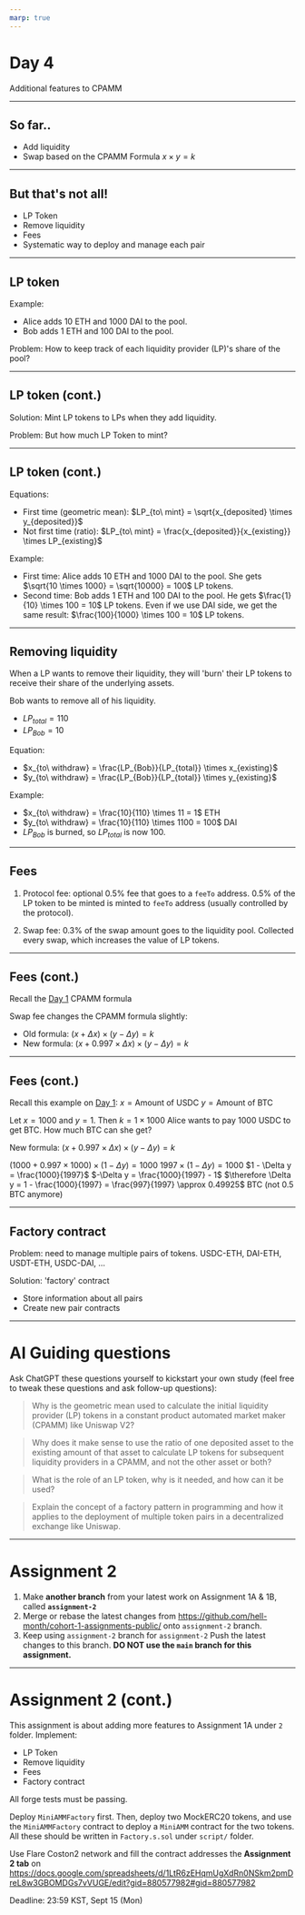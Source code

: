 ```yaml
---
marp: true
---
```


# Day 4

Additional features to CPAMM

---

## So far..

- Add liquidity
- Swap based on the CPAMM Formula $x \times y = k$

---

## But that's not all!

- LP Token
- Remove liquidity
- Fees
- Systematic way to deploy and manage each pair

---

## LP token

Example: 
- Alice adds 10 ETH and 1000 DAI to the pool.
- Bob adds 1 ETH and 100 DAI to the pool.

Problem: 
How to keep track of each liquidity provider (LP)'s share of the pool?

---

## LP token (cont.)

Solution:
Mint LP tokens to LPs when they add liquidity.

Problem:
But how much LP Token to mint?

---

## LP token (cont.)

Equations:
- First time (geometric mean): $LP_{to\ mint} = \sqrt{x_{deposited} \times y_{deposited}}$
- Not first time (ratio): $LP_{to\ mint} = \frac{x_{deposited}}{x_{existing}} \times LP_{existing}$

Example:
- First time: Alice adds 10 ETH and 1000 DAI to the pool. She gets $\sqrt{10 \times 1000} = \sqrt{10000} = 100$ LP tokens.
- Second time: Bob adds 1 ETH and 100 DAI to the pool. He gets $\frac{1}{10} \times 100 = 10$ LP tokens. Even if we use DAI side, we get the same result: $\frac{100}{1000} \times 100 = 10$ LP tokens.

---
<style scoped>
section {
  font-size: 22px;
}
</style>

## Removing liquidity

When a LP wants to remove their liquidity, they will 'burn' their LP tokens to receive their share of the underlying assets.

Bob wants to remove all of his liquidity.
- $LP_{total} = 110$
- $LP_{Bob} = 10$

Equation:
- $x_{to\ withdraw} = \frac{LP_{Bob}}{LP_{total}} \times x_{existing}$
- $y_{to\ withdraw} = \frac{LP_{Bob}}{LP_{total}} \times y_{existing}$

Example:
- $x_{to\ withdraw} = \frac{10}{110} \times 11 = 1$ ETH
- $y_{to\ withdraw} = \frac{10}{110} \times 1100 = 100$ DAI
- $LP_{Bob}$ is burned, so $LP_{total}$ is now 100.

---

## Fees

1. Protocol fee: optional 0.5% fee that goes to a `feeTo` address.
    0.5% of the LP token to be minted is minted to `feeTo` address (usually controlled by the protocol).

1. Swap fee: 0.3% of the swap amount goes to the liquidity pool.
    Collected every swap, which increases the value of LP tokens.

---

## Fees (cont.)

Recall the [Day 1](./Day1.md) CPAMM formula

Swap fee changes the CPAMM formula slightly:
- Old formula: $(x + \Delta x) \times (y - \Delta y) = k$
- New formula: $(x + 0.997 \times \Delta x) \times (y - \Delta y) = k$

---

## Fees (cont.)

Recall this example on [Day 1](./Day1.md):
$x = \text{Amount of USDC}$
$y = \text{Amount of BTC}$

Let $x = 1000$ and $y = 1$. Then $k = 1 \times 1000$
Alice wants to pay 1000 USDC to get BTC. How much BTC can she get?

New formula: $(x + 0.997 \times \Delta x) \times (y - \Delta y) = k$

$(1000 + 0.997 \times 1000) \times (1 - \Delta y) = 1000$
$1997 \times (1 - \Delta y) = 1000$
$1 - \Delta y = \frac{1000}{1997}$
$-\Delta y = \frac{1000}{1997} - 1$
$\therefore \Delta y = 1 - \frac{1000}{1997} = \frac{997}{1997} \approx 0.49925$ BTC (not 0.5 BTC anymore)

---

## Factory contract

Problem: need to manage multiple pairs of tokens.
USDC-ETH, DAI-ETH, USDT-ETH, USDC-DAI, ...

Solution: 'factory' contract
- Store information about all pairs
- Create new pair contracts

---

# AI Guiding questions
<style scoped>
section {
  font-size: 21px;
}
</style>
Ask ChatGPT these questions yourself to kickstart your own study (feel free to tweak these questions and ask follow-up questions):

> Why is the geometric mean used to calculate the initial liquidity provider (LP) tokens in a constant product automated market maker (CPAMM) like Uniswap V2?

> Why does it make sense to use the ratio of one deposited asset to the existing amount of that asset to calculate LP tokens for subsequent liquidity providers in a CPAMM, and not the other asset or both?

> What is the role of an LP token, why is it needed, and how can it be used?

> Explain the concept of a factory pattern in programming and how it applies to the deployment of multiple token pairs in a decentralized exchange like Uniswap.

---

# Assignment 2

1. Make **another branch** from your latest work on Assignment 1A & 1B, called **`assignment-2`**
2. Merge or rebase the latest changes from https://github.com/hell-month/cohort-1-assignments-public/ onto `assignment-2` branch.
3. Keep using `assignment-2` branch for `assignment-2` Push the latest changes to this branch. **DO NOT use the `main` branch for this assignment.**

---
<style scoped>
section {
  font-size: 21px;
}
</style>

# Assignment 2 (cont.)

This assignment is about adding more features to Assignment 1A under `2` folder. Implement:
- LP Token
- Remove liquidity
- Fees
- Factory contract

All forge tests must be passing.

Deploy `MiniAMMFactory` first.
Then, deploy two MockERC20 tokens, and use the `MiniAMMFactory` contract to deploy a `MiniAMM` contract for the two tokens.
All these should be written in `Factory.s.sol` under `script/` folder.

Use Flare Coston2 network and fill the contract addresses the **Assignment 2 tab** on https://docs.google.com/spreadsheets/d/1LtR6zEHqmUgXdRn0NSkm2pmDreL8w3GBOMDGs7vVUGE/edit?gid=880577982#gid=880577982

Deadline: 23:59 KST, Sept 15 (Mon)

